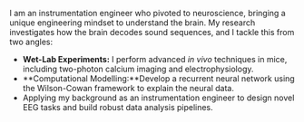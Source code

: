 I am an instrumentation engineer who pivoted to neuroscience, bringing a unique engineering mindset to understand the brain. My research investigates how the brain decodes sound sequences, and I tackle this from two angles:

* **Wet-Lab Experiments:** I perform advanced *in vivo* techniques in mice, including two-photon calcium imaging and electrophysiology.
* **Computational Modelling:**Develop a recurrent neural network using the Wilson-Cowan framework to explain the neural data.
* Applying my background as an instrumentation engineer to design novel EEG tasks and build robust data analysis pipelines.
